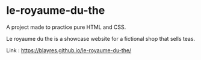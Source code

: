 # le-royaume-du-the

A project made to practice pure HTML and CSS. 

Le royaume du the is a showcase website for a fictional shop that sells teas.

Link : https://blayres.github.io/le-royaume-du-the/
